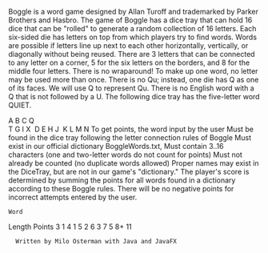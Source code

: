 Boggle is a word game designed by Allan Turoff and trademarked by Parker Brothers and Hasbro. The game of Boggle has a dice tray that can hold 16 dice that can be "rolled" to generate a random collection of 16 letters. Each six-sided die has letters on top from which players try to find words. Words are possible if letters line up next to each other horizontally, vertically, or diagonally without being reused. 
There are 3 letters that can be connected to any letter on a corner, 5 for the six letters on the borders, and 8 for the middle four letters. There is no wraparound! To make up one word, no letter may be used more than once. There is no Qu; instead, one die has Q as one of its faces. We will use Q to represent Qu. There is no English word with a Q that is not followed by a U. The following dice tray has the five-letter word QUIET.

  A B C Q  
  T G I X  
  D E H J  
  K L M N
To get points, the word input by the user
Must be found in the dice tray following the letter connection rules of Boggle
Must exist in our official dictionary BoggleWords.txt, 
Must contain 3..16 characters (one and two-letter words do not count for points)
Must not already be counted (no duplicate words allowed)
Proper names may exist in the DiceTray, but are not in our game's "dictionary."
The player's score is determined by summing the points for all words found in a dictionary according to these Boggle rules. There will be no negative points for incorrect attempts entered by the user.  

    Word
   Length    Points
      3           1
      4           1
      5           2 
      6           3
      7           5 
      8+        11 

      Written by Milo Osterman with Java and JavaFX
